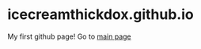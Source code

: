 # icecreamthickdox.github.io
My first github page!
Go to <a target="_blank" href="http://icecreamthickdox.github.io/个人首页.html">main page</a>

